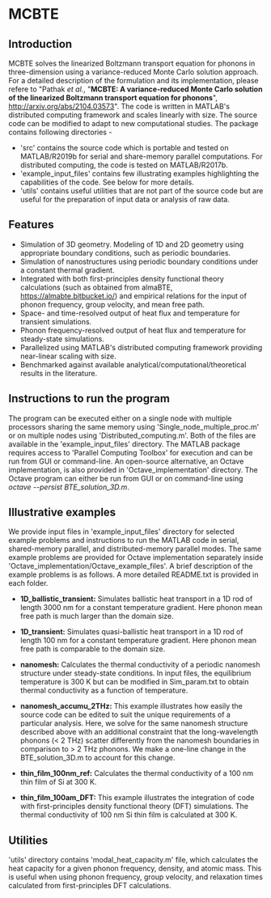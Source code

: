 # MCBTE
## Introduction
 MCBTE solves the linearized Boltzmann transport equation for phonons in three-dimension using a variance-reduced Monte Carlo solution approach. For a detailed description of the formulation and its implementation, please refere to "Pathak *et al.*, "**MCBTE: A variance-reduced Monte Carlo solution of the linearized Boltzmann transport equation for phonons**", http://arxiv.org/abs/2104.03573". The code is written in MATLAB's distributed computing framework and scales linearly with size. The source code can be modified to adapt to new computational studies. The package contains following directories -
* 'src' contains the source code which is portable and tested on MATLAB/R2019b for serial and share-memory parallel computations. For distributed computing, the code is tested on MATLAB/R2017b.
* 'example_input_files' contains few illustrating examples highlighting the capabilities of the code. See below for more details.
* 'utils' contains useful utilities that are not part of the source code but are useful for the preparation of input data or analysis of raw data.

## Features
* Simulation of 3D geometry. Modeling of 1D and 2D geometry using appropriate boundary conditions, such as periodic boundaries.
* Simulation of nanostructures using periodic boundary conditions under a constant thermal gradient.
* Integrated with both first-principles density functional theory calculations (such as obtained from almaBTE, https://almabte.bitbucket.io/) and empirical relations for the input of phonon frequency, group velocity, and mean free path.
* Space- and time-resolved output of heat flux and temperature for transient simulations.
* Phonon frequency-resolved output of heat flux and temperature for steady-state simulations.
* Parallelized using MATLAB's distributed computing framework providing near-linear scaling with size.
* Benchmarked against available analytical/computational/theoretical results in the literature.

## Instructions to run the program
The program can be executed either on a single node with multiple processors sharing the same memory using 'Single_node_multiple_proc.m' or on multiple nodes using 'Distributed_computing.m'. Both of the files are available in the 'example_input_files' directory. The MATLAB package requires access to 'Parallel Computing Toolbox' for execution and can be run from GUI or command-line. An open-source alternative, an Octave implementation, is also provided in 'Octave_implementation' directory. The Octave program can either be run from GUI or on command-line using *octave --persist BTE_solution_3D.m*.

## Illustrative examples
We provide input files in 'example_input_files' directory for selected example problems and instructions to run the MATLAB code in serial, shared-memory parallel, and distributed-memory parallel modes. The same example problems are provided for Octave implementation separately inside 'Octave_implementation/Octave_example_files'. A brief description of the example problems is as follows. A more detailed README.txt is provided in each folder.

* **1D_ballistic_transient:** Simulates ballistic heat transport in a 1D rod of length 3000 nm for a constant temperature gradient. Here phonon mean free path is much larger than the domain size.

* **1D_transient:** Simulates quasi-ballistic heat transport in a 1D rod of length 100 nm for a constant temperature gradient. Here phonon mean free path is comparable to the domain size.

* **nanomesh:** Calculates the thermal conductivity of a periodic nanomesh structure under steady-state conditions. In input files, the equilibrium temperature is 300 K but can be modified in Sim_param.txt to obtain thermal conductivity as a function of temperature.

* **nanomesh_accumu_2THz:** This example illustrates how easily the source code can be edited to suit the unique requirements of a particular analysis. Here, we solve for the same nanomesh structure described above with an additional constraint that the long-wavelength phonons (< 2 THz) scatter differently from the nanomesh boundaries in comparison to > 2 THz phonons. We make a one-line change in the BTE_solution_3D.m to account for this change.

* **thin_film_100nm_ref:** Calculates the thermal conductivity of a 100 nm thin film of Si at 300 K.

* **thin_film_100am_DFT:** This example illustrates the integration of code with first-principles density functional theory (DFT) simulations. The thermal conductivity of 100 nm Si thin film is calculated at 300 K. 

## Utilities
'utils' directory contains 'modal_heat_capacity.m' file, which calculates the heat capacity for a given phonon frequency, density, and atomic mass. This is useful when using phonon frequency, group velocity, and relaxation times calculated from first-principles DFT calculations.
